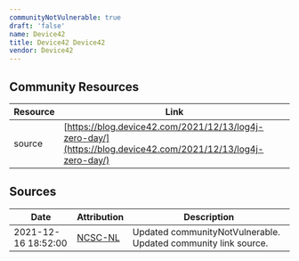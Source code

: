 ```yaml
---
communityNotVulnerable: true
draft: 'false'
name: Device42
title: Device42 Device42
vendor: Device42
---
```



## Community Resources
| Resource | Link |
| --- | --- |
| source | [https://blog.device42.com/2021/12/13/log4j-zero-day/](https://blog.device42.com/2021/12/13/log4j-zero-day/) |


## Sources
| Date | Attribution | Description |
| --- | --- | --- |
| 2021-12-16 18:52:00 | [NCSC-NL](https://github.com/NCSC-NL/log4shell/blob/main/software/README.md) | Updated communityNotVulnerable. Updated community link source.  |
